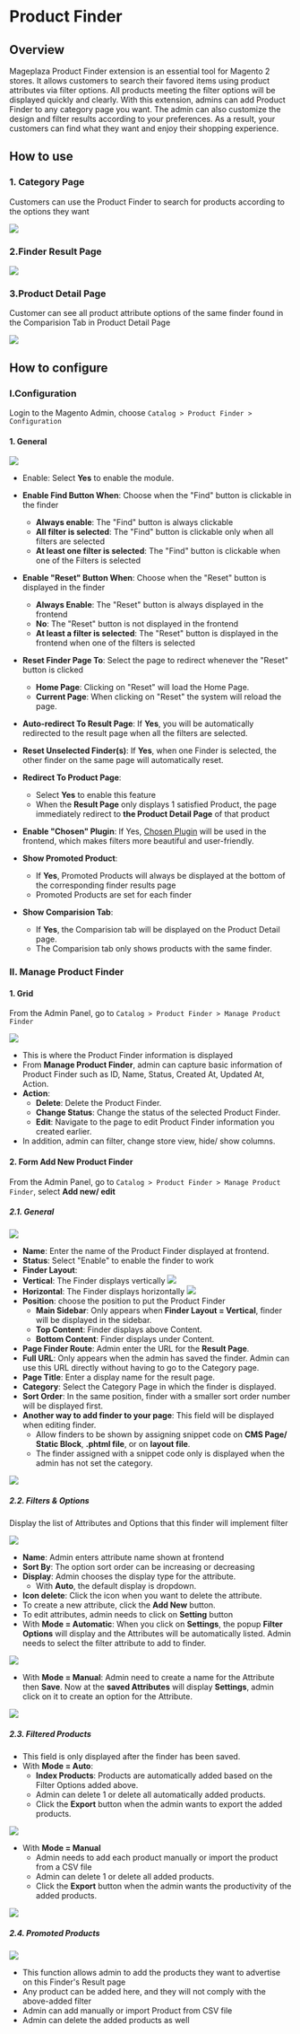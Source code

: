 # Product Finder

## Overview

Mageplaza Product Finder extension is an essential tool for Magento 2 stores. It allows customers to search their favored items using product attributes via filter options. All products meeting the filter options will be displayed quickly and clearly. With this extension, admins can add Product Finder to any category page you want. The admin can also customize the design and filter results according to your preferences. As a result, your customers can find what they want and enjoy their shopping experience.

## How to use

### 1. Category Page
Customers can use the Product Finder to search for products according to the options they want

![](https://i.imgur.com/0uvbmSq.png)

### 2.Finder Result Page

![](https://i.imgur.com/8D6MylT.png)

### 3.Product Detail Page

Customer can see all product attribute options of the same finder found in the Comparision Tab in Product Detail Page

![](https://i.imgur.com/FqBiI9O.png)

## How to configure

### I.Configuration

Login to the Magento Admin, choose `Catalog > Product Finder > Configuration`

#### 1. General

![](https://i.imgur.com/PEKIdkY.png)

- Enable: Select **Yes** to enable the module.

- **Enable Find Button When**: Choose when the "Find" button is clickable in the finder
  - **Always enable**: The "Find" button is always clickable
  - **All filter is selected**: The "Find" button is clickable only when all filters are selected
  - **At least one filter is selected**: The "Find" button is clickable when one of the Filters is selected
  
- **Enable "Reset" Button When**: Choose when the "Reset" button is displayed in the finder
  - **Always Enable**: The "Reset" button is always displayed in the frontend
  - **No**: The "Reset" button is not displayed in the frontend
  - **At least a filter is selected**: The "Reset" button is displayed in the frontend when one of the filters is selected
  
- **Reset Finder Page To**: Select the page to redirect whenever the "Reset" button is clicked
  - **Home Page**: Clicking on "Reset" will load the Home Page.
  - **Current Page**: When clicking on "Reset" the system will reload the page.
  
- **Auto-redirect To Result Page**: If **Yes**, you will be automatically redirected to the result page when all the filters are selected.

- **Reset Unselected Finder(s)**: If **Yes**, when one Finder is selected, the other finder on the same page will automatically reset.

- **Redirect To Product Page**:
  - Select **Yes** to enable this feature
  - When the **Result Page** only displays 1 satisfied Product, the page immediately redirect to **the Product Detail Page** of that product
  
- **Enable "Chosen" Plugin**: If Yes, [Chosen Plugin](https://harvesthq.github.io/chosen/) will be used in the frontend, which makes filters more beautiful and user-friendly.

- **Show Promoted Product**:
  - If **Yes**, Promoted Products will always be displayed at the bottom of the corresponding finder results page
  - Promoted Products are set for each finder
  
- **Show Comparision Tab**:
  - If **Yes**, the Comparision tab will be displayed on the Product Detail page.
  - The Comparision tab only shows products with the same finder.


### II. Manage Product Finder

#### 1. Grid

From the Admin Panel, go to `Catalog > Product Finder > Manage Product Finder`

![](https://i.imgur.com/HbdMaa2.png)

- This is where the Product Finder information is displayed
- From **Manage Product Finder**, admin can capture basic information of Product Finder such as ID, Name, Status, Created At, Updated At, Action.
- **Action**:
  - **Delete**: Delete the Product Finder.
  - **Change Status**: Change the status of the selected Product Finder.
  - **Edit**: Navigate to the page to edit Product Finder information you created earlier.
- In addition, admin can filter, change store view, hide/ show columns.

#### 2. Form Add New Product Finder

From the Admin Panel, go to `Catalog > Product Finder > Manage Product Finder`, select **Add new/ edit**

##### 2.1. General

![](https://i.imgur.com/YuvzaQk.png)

- **Name**: Enter the name of the Product Finder displayed at frontend.
- **Status**: Select "Enable" to enable the finder to work
- **Finder Layout**:
- **Vertical**: The Finder displays vertically
![](https://i.imgur.com/jZzXGcu.png)
- **Horizontal**: The Finder displays horizontally
![](https://i.imgur.com/A0OqLAW.png)
- **Position**: choose the position to put the Product Finder
  - **Main Sidebar**: Only appears when **Finder Layout = Vertical**, finder will be displayed in the sidebar.
  - **Top Content**: Finder displays above Content.
  - **Bottom Content**: Finder displays under Content.
- **Page Finder Route**: Admin enter the URL for the **Result Page**.
 - **Full URL**: Only appears when the admin has saved the finder. Admin can use this URL directly without having to go to the Category page.
- **Page Title**: Enter a display name for the result page.
- **Category**: Select the Category Page in which the finder is displayed.
- **Sort Order**: In the same position, finder with a smaller sort order number will be displayed first.
- **Another way to add finder to your page**: This field will be displayed when editing finder.
  - Allow finders to be shown by assigning snippet code on **CMS Page/ Static Block**, **.phtml file**, or on **layout file**.
  - The finder assigned with a snippet code only is displayed when the admin has not set the category.

![](https://i.imgur.com/kB49stc.png)

##### 2.2. Filters & Options

Display the list of Attributes and Options that this finder will implement filter

![](https://i.imgur.com/PINeLQH.png)

- **Name**: Admin enters attribute name shown at frontend
- **Sort By**: The option sort order can be increasing or decreasing  
- **Display**: Admin chooses the display type for the attribute.
  - With **Auto**, the default display is dropdown.
- **Icon delete**: Click the icon when you want to delete the attribute.
- To create a new attribute, click the **Add New** button.
- To edit attributes, admin needs to click on **Setting** button
- With **Mode = Automatic**: When you click on **Settings**, the popup **Filter Options** will display and the Attributes will be automatically listed. Admin needs to select the filter attribute to add to finder.

![](https://i.imgur.com/gRFFL8u.png)

- With **Mode = Manual**: Admin need to create a name for the Attribute then **Save**. Now at the **saved Attributes** will display **Settings**, admin click on it to create an option for the Attribute.

![](https://i.imgur.com/DdnBVjr.png)

##### 2.3. Filtered Products

- This field is only displayed after the finder has been saved.
- With **Mode = Auto**:
  - **Index Products**: Products are automatically added based on the Filter Options added above.
  - Admin can delete 1 or delete all automatically added products.
  - Click the **Export** button when the admin wants to export the added products.

![](https://i.imgur.com/6dgXwEH.png)

- With **Mode = Manual**
  - Admin needs to add each product manually or import the product from a CSV file
  - Admin can delete 1 or delete all added products.
  - Click the **Export** button when the admin wants the productivity of the added products.

![](https://i.imgur.com/0pYAbMV.png)

##### 2.4. Promoted Products

![](https://i.imgur.com/HhaHw0h.png)

- This function allows admin to add the products they want to advertise on this Finder's Result page
- Any product can be added here, and they will not comply with the above-added filter
- Admin can add manually or import Product from CSV file
- Admin can delete the added products as well
